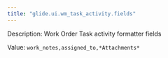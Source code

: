 ```yaml
---
title: "glide.ui.wm_task_activity.fields"
---
```


Description: Work Order Task activity formatter fields

Value: `work_notes,assigned_to,*Attachments*`